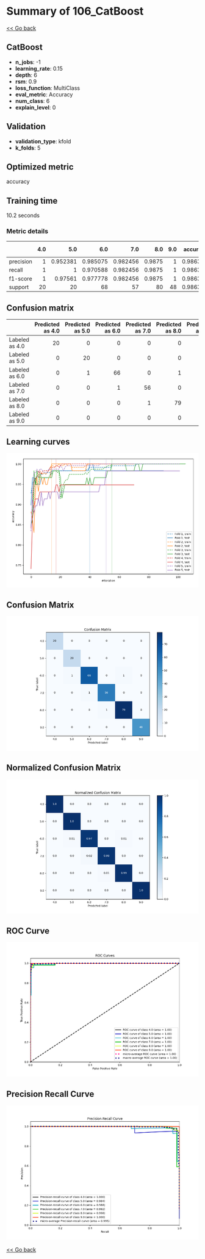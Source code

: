 # Summary of 106_CatBoost

[<< Go back](../README.md)


## CatBoost
- **n_jobs**: -1
- **learning_rate**: 0.15
- **depth**: 6
- **rsm**: 0.9
- **loss_function**: MultiClass
- **eval_metric**: Accuracy
- **num_class**: 6
- **explain_level**: 0

## Validation
 - **validation_type**: kfold
 - **k_folds**: 5

## Optimized metric
accuracy

## Training time

10.2 seconds

### Metric details
|           |   4.0 |       5.0 |       6.0 |       7.0 |     8.0 |   9.0 |   accuracy |   macro avg |   weighted avg |   logloss |
|:----------|------:|----------:|----------:|----------:|--------:|------:|-----------:|------------:|---------------:|----------:|
| precision |     1 |  0.952381 |  0.985075 |  0.982456 |  0.9875 |     1 |   0.986348 |    0.984569 |       0.98646  |   0.25835 |
| recall    |     1 |  1        |  0.970588 |  0.982456 |  0.9875 |     1 |   0.986348 |    0.990091 |       0.986348 |   0.25835 |
| f1-score  |     1 |  0.97561  |  0.977778 |  0.982456 |  0.9875 |     1 |   0.986348 |    0.987224 |       0.986352 |   0.25835 |
| support   |    20 | 20        | 68        | 57        | 80      |    48 |   0.986348 |  293        |     293        |   0.25835 |


## Confusion matrix
|                |   Predicted as 4.0 |   Predicted as 5.0 |   Predicted as 6.0 |   Predicted as 7.0 |   Predicted as 8.0 |   Predicted as 9.0 |
|:---------------|-------------------:|-------------------:|-------------------:|-------------------:|-------------------:|-------------------:|
| Labeled as 4.0 |                 20 |                  0 |                  0 |                  0 |                  0 |                  0 |
| Labeled as 5.0 |                  0 |                 20 |                  0 |                  0 |                  0 |                  0 |
| Labeled as 6.0 |                  0 |                  1 |                 66 |                  0 |                  1 |                  0 |
| Labeled as 7.0 |                  0 |                  0 |                  1 |                 56 |                  0 |                  0 |
| Labeled as 8.0 |                  0 |                  0 |                  0 |                  1 |                 79 |                  0 |
| Labeled as 9.0 |                  0 |                  0 |                  0 |                  0 |                  0 |                 48 |

## Learning curves
![Learning curves](learning_curves.png)
## Confusion Matrix

![Confusion Matrix](confusion_matrix.png)


## Normalized Confusion Matrix

![Normalized Confusion Matrix](confusion_matrix_normalized.png)


## ROC Curve

![ROC Curve](roc_curve.png)


## Precision Recall Curve

![Precision Recall Curve](precision_recall_curve.png)



[<< Go back](../README.md)
